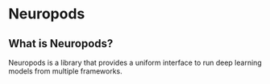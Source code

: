 # Neuropods

## What is Neuropods?

Neuropods is a library that provides a uniform interface to run deep learning models from multiple frameworks.
